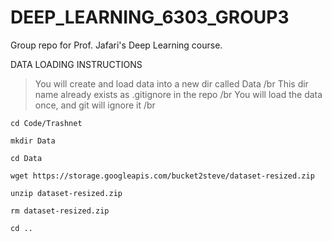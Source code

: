 # DEEP_LEARNING_6303_GROUP3
Group repo for Prof. Jafari's Deep Learning course. 

DATA LOADING INSTRUCTIONS

> You will create and load data into a new dir called Data /br
> This dir name already exists as .gitignore in the repo /br
> You will load the data once, and git will ignore it /br


```cd Code/Trashnet```

```mkdir Data```

```cd Data```

```wget https://storage.googleapis.com/bucket2steve/dataset-resized.zip```

```unzip dataset-resized.zip```

```rm dataset-resized.zip```

```cd ..```
